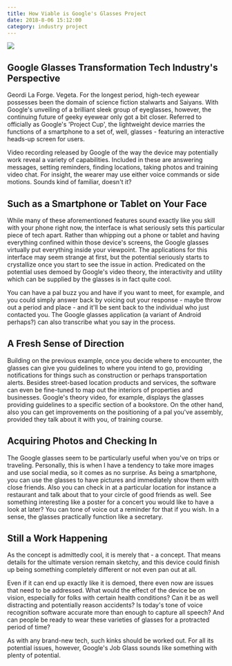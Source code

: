 ```yaml
---
title: How Viable is Google's Glasses Project
date: 2018-8-06 15:12:00
category: industry project
---
```


![](/images/6.jpg)

## Google Glasses Transformation Tech Industry's Perspective

Geordi La Forge. Vegeta. For the longest period, high-tech eyewear possesses been the domain of science fiction stalwarts and Saiyans. With Google's unveiling of a brilliant sleek group of eyeglasses, however, the continuing future of geeky eyewear only got a bit closer. Referred to officially as Google's 'Project Cup', the lightweight device marries the functions of a smartphone to a set of, well, glasses - featuring an interactive heads-up screen for users.

<!-- more -->

Video recording released by Google of the way the device may potentially work reveal a variety of capabilities. Included in these are answering messages, setting reminders, finding locations, taking photos and training video chat. For insight, the wearer may use either voice commands or side motions. Sounds kind of familiar, doesn't it?

## Such as a Smartphone or Tablet on Your Face

While many of these aforementioned features sound exactly like you skill with your phone right now, the interface is what seriously sets this particular piece of tech apart. Rather than whipping out a phone or tablet and having everything confined within those device's screens, the Google glasses virtually put everything inside your viewpoint. The applications for this interface may seem strange at first, but the potential seriously starts to crystallize once you start to see the issue in action. Predicated on the potential uses demoed by Google's video theory, the interactivity and utility which can be supplied by the glasses is in fact quite cool.

You can have a pal buzz you and have if you want to meet, for example, and you could simply answer back by voicing out your response - maybe throw out a period and place - and it'll be sent back to the individual who just contacted you. The Google glasses application (a variant of Android perhaps?) can also transcribe what you say in the process.

## A Fresh Sense of Direction

Building on the previous example, once you decide where to encounter, the glasses can give you guidelines to where you intend to go, providing notifications for things such as construction or perhaps transportation alerts. Besides street-based location products and services, the software can even be fine-tuned to map out the interiors of properties and businesses. Google's theory video, for example, displays the glasses providing guidelines to a specific section of a bookstore. On the other hand, also you can get improvements on the positioning of a pal you've assembly, provided they talk about it with you, of training course.

## Acquiring Photos and Checking In

The Google glasses seem to be particularly useful when you've on trips or traveling. Personally, this is when I have a tendency to take more images and use social media, so it comes as no surprise. As being a smartphone, you can use the glasses to have pictures and immediately show them with close friends. Also you can check in at a particular location for instance a restaurant and talk about that to your circle of good friends as well. See something interesting like a poster for a concert you would like to have a look at later? You can tone of voice out a reminder for that if you wish. In a sense, the glasses practically function like a secretary.

## Still a Work Happening

As the concept is admittedly cool, it is merely that - a concept. That means details for the ultimate version remain sketchy, and this device could finish up being something completely different or not even pan out at all.

Even if it can end up exactly like it is demoed, there even now are issues that need to be addressed. What would the effect of the device be on vision, especially for folks with certain health conditions? Can it be as well distracting and potentially reason accidents? Is today's tone of voice recognition software accurate more than enough to capture all speech? And can people be ready to wear these varieties of glasses for a protracted period of time?

As with any brand-new tech, such kinks should be worked out. For all its potential issues, however, Google's Job Glass sounds like something with plenty of potential.
